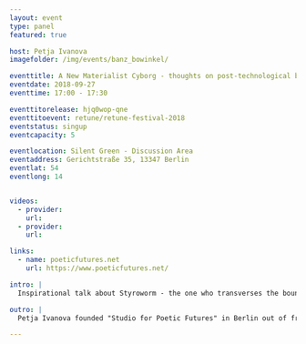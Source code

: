 ```yaml
---
layout: event
type: panel
featured: true

host: Petja Ivanova
imagefolder: /img/events/banz_bowinkel/

eventtitle: A New Materialist Cyborg - thoughts on post-technological becomings
eventdate: 2018-09-27
eventtime: 17:00 - 17:30

eventtitorelease: hjq0wop-qne
eventtitoevent: retune/retune-festival-2018
eventstatus: singup
eventcapacity: 5

eventlocation: Silent Green - Discussion Area
eventaddress: Gerichtstraße 35, 13347 Berlin
eventlat: 54
eventlong: 14


videos:
  - provider:
    url:
  - provider:
    url:

links:
  - name: poeticfutures.net
    url: https://www.poeticfutures.net/

intro: |
  Inspirational talk about Styroworm - the one who transverses the boundaries between the artificial and the natural. What we can learn from its actions to rethinking the Cyborg and our existences as assemblages and assemblage-converters.  

outro: |
  Petja Ivanova founded "Studio for Poetic Futures" in Berlin out of frustration with the domination of the scientific method in the field of (computational) art. She works with electronics and organisms to explain which forms poetry can take in media art and art with complex systems.

---
```

